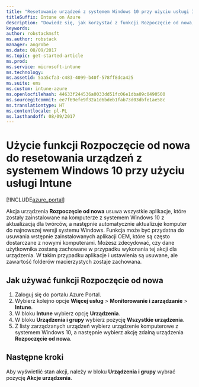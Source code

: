 ```yaml
---
title: "Resetowanie urządzeń z systemem Windows 10 przy użyciu usługi Intune"
titleSuffix: Intune on Azure
description: "Dowiedz się, jak korzystać z funkcji Rozpoczęcie od nowa, aby zresetować komputery z systemem Windows 10 zarejestrowane w usłudze Intune."
keywords: 
author: robstackmsft
ms.author: robstack
manager: angrobe
ms.date: 08/09/2017
ms.topic: get-started-article
ms.prod: 
ms.service: microsoft-intune
ms.technology: 
ms.assetid: 5aa5cfa3-c483-4099-b40f-578ff8dca425
ms.suite: ems
ms.custom: intune-azure
ms.openlocfilehash: 44633f244536a0033dd51fc06e1dba09c0490500
ms.sourcegitcommit: ee7f69efe9f32a1d6bdeb1fab73d03dbfe1ae58c
ms.translationtype: HT
ms.contentlocale: pl-PL
ms.lasthandoff: 08/09/2017
---
```

# <a name="use-fresh-start-to-reset-windows-10-devices-with-intune"></a>Użycie funkcji Rozpoczęcie od nowa do resetowania urządzeń z systemem Windows 10 przy użyciu usługi Intune


[!INCLUDE[azure_portal](./includes/azure_portal.md)]

Akcja urządzenia **Rozpoczęcie od nowa** usuwa wszystkie aplikacje, które zostały zainstalowane na komputerze z systemem Windows 10 z aktualizacją dla twórców, a następnie automatycznie aktualizuje komputer do najnowszej wersji systemu Windows.
Funkcja może być przydatna do usuwania wstępnie zainstalowanych aplikacji OEM, które są często dostarczane z nowymi komputerami. Możesz zdecydować, czy dane użytkownika zostaną zachowane w przypadku wykonania tej akcji dla urządzenia. W takim przypadku aplikacje i ustawienia są usuwane, ale zawartość folderów macierzystych zostaje zachowana.

## <a name="how-to-use-fresh-start"></a>Jak używać funkcji Rozpoczęcie od nowa

1. Zaloguj się do portalu Azure Portal.
2. Wybierz kolejno opcje **Więcej usług** > **Monitorowanie i zarządzanie** > **Intune**.
3. W bloku **Intune** wybierz opcję **Urządzenia**.
4. W bloku **Urządzenia i grupy** wybierz pozycję **Wszystkie urządzenia**.
5. Z listy zarządzanych urządzeń wybierz urządzenie komputerowe z systemem Windows 10, a następnie wybierz akcję zdalną urządzenia **Rozpoczęcie od nowa**.

## <a name="next-steps"></a>Następne kroki

Aby wyświetlić stan akcji, należy w bloku **Urządzenia i grupy** wybrać pozycję **Akcje urządzenia**.

